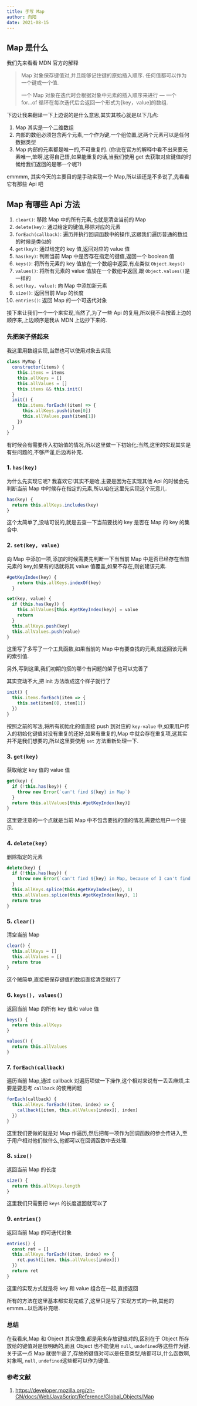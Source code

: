 ```yaml
---
title: 手写 Map
author: 向阳
date: 2021-08-15
---
```


## Map 是什么

我们先来看看 MDN 官方的解释

> Map 对象保存键值对,并且能够记住键的原始插入顺序. 任何值都可以作为一个键或一个值.
>
> 一个 Map 对象在迭代时会根据对象中元素的插入顺序来进行 — 一个 for...of 循环在每次迭代后会返回一个形式为[key，value]的数组.

下边让我来翻译一下上边说的是什么意思,其实其核心就是以下几点:

1. Map 其实是一个二维数组
2. 内部的数组必须包含两个元素,一个作为键,一个组位置,这两个元素可以是任何数据类型
3. Map 内部的元素都是唯一的,不可重复的.
   (你说在官方的解释中看不出来要元素唯一,笨啊,这得自己悟,如果能重复的话,当我们使用 get 去获取对应键值的时候给我们返回的是哪一个呢?)

emmmm, 其实今天的主要目的是手动实现一个 Map,所以话还是不多说了,先看看它有那些 Api 吧

## Map 有哪些 Api 方法

1. `clear()`: 移除 Map 中的所有元素,也就是清空当前的 Map
2. `delete(key)`: 通过给定的键值,移除对应的元素
3. `forEach(callback)`: 遍历并执行回调函数中的操作,这跟我们遍历普通的数组的时候是类似的
4. `get(key)`: 通过给定的 key 值,返回对应的 value 值
5. `has(key)`: 判断当前 Map 中是否存在指定的键值,返回一个 boolean 值
6. `keys()`: 将所有元素的 key 值放在一个数组中返回,有点类似 `Object.keys()`
7. `values()`: 将所有元素的 value 值放在一个数组中返回,跟 `Object.values()`是一样的
8. `set(key, value)`: 向 Map 中添加新元素
9. `size()`: 返回当前 Map 的长度
10. `entries()`: 返回 Map 的一个可迭代对象

接下来让我们一个一个来实现,当然了,为了一些 Api 的复用,所以我不会按着上边的顺序来,上边顺序是我从 MDN 上边抄下来的.

### 先把架子搭起来

我这里用数组实现,当然也可以使用对象去实现

```javascript
class MyMap {
  constructor(items) {
    this.items = items
    this.allKeys = []
    this.allValues = []
    this.items && this.init()
  }
  init() {
    this.items.forEach((item) => {
      this.allKeys.push(item[0])
      this.allValues.push(item[1])
    })
  }
}
```

有时候会有需要传入初始值的情况,所以这里做一下初始化;当然,这里的实现其实是有些问题的,不够严谨,后边再补充.

### 1. `has(key)`

为什么先实现它呢? 我喜欢它!其实不是哈,主要是因为在实现其他 Api 的时候会先判断当前 Map 中时候存在指定的元素,所以咱在这里先实现这个玩意儿.

```javascript
has(key) {
  return this.allKeys.includes(key)
}
```

这个太简单了,没啥可说的,就是去查一下当前要找的 key 是否在 Map 的 key 的集合中.

### 2. `set(key, value)`

向 Map 中添加一项,添加的时候需要先判断一下当当前 Map 中是否已经存在当前元素的 key,如果有的话就将其 value 值覆盖,如果不存在,则创建该元素.

```javascript
#getKeyIndex(key) {
    return this.allKeys.indexOf(key)
  }

set(key, value) {
  if (this.has(key)) {
    this.allValues[this.#getKeyIndex(key)] = value
    return
  }
  this.allKeys.push(key)
  this.allValues.push(value)
}
```

这里写了多写了一个工具函数,如果当前的 Map 中有要查找的元素,就返回该元素的索引值.

另外,写到这里,我们初期的搭的哪个有问题的架子也可以完善了

其实变动不大,把 init 方法改成这个样子就行了

```javascript
init() {
  this.items.forEach(item => {
    this.set(item[0], item[1])
  })
}
```

按照之前的写法,将所有初始化的值直接 push 到对应的 `key-value` 中,如果用户传入的初始化键值对没有重复的还好,如果有重复的,Map 中就会存在重复项,这其实并不是我们想要的,所以这里要使用 `set` 方法重新处理一下.

### 3. `get(key)`

获取给定 key 值的 value 值

```javascript
get(key) {
  if (!this.has(key)) {
    throw new Error(`can't find ${key} in Map`)
  }
  return this.allValues[this.#getKeyIndex(key)]
}
```

这里要注意的一个点就是当前 Map 中不包含要找的值的情况,需要给用户一个提示.

### 4. `delete(key)`

删除指定的元素

```JavaScript
delete(key) {
  if (!this.has(key)) {
    throw new Error(`can't find ${key} in Map, because of I can't find it!`)
  }
  this.allKeys.splice(this.#getKeyIndex(key), 1)
  this.allValues.splice(this.#getKeyIndex(key), 1)
  return true
}
```

### 5. `clear()`

清空当前 Map

```JavaScript
clear() {
  this.allKeys = []
  this.allValues = []
  return true
}
```

这个贼简单,直接把保存键值的数组直接清空就行了

### 6. `keys(), values()`

返回当前 Map 的所有 key 值和 value 值

```JavaScript
keys() {
  return this.allKeys
}

values() {
  return this.allValues
}
```

### 7. `forEach(callback)`

遍历当前 Map,通过 callback 对遍历项做一下操作,这个相对来说有一丢丢麻烦,主要是要思考 `callback` 的使用问题

```JavaScript
forEach(callback) {
  this.allKeys.forEach((item, index) => {
    callback([item, this.allValues[index]], index)
  })
}
```

这里我们要做的就是对 Map 作遍历,然后把每一项作为回调函数的参会传进入,至于用户相对他们做什么,他都可以在回调函数中去处理.

### 8. `size()`

返回当前 Map 的长度

```JavaScript
size() {
  return this.allKeys.length
}
```

这里我们只需要把 `keys` 的长度返回就可以了

### 9. `entries()`

返回当前 Map 的可迭代对象

```JavaScript
entries() {
  const ret = []
  this.allKeys.forEach((item, index) => {
    ret.push([item, this.allValues[index]])
  })
  return ret
}
```

这里的实现方式就是将 key 和 value 组合在一起,直接返回

所有的方法在这里基本都实现完成了,这里只是写了实现方式的一种,其他的 emmm...以后再补充喽.

### 总结

在我看来,Map 和 Object 其实很像,都是用来存放键值对的,区别在于 Object 所存放给的键值对是很明确的,而且 Object 也不能使用 `null`, `undefined`等这些作为键.关于这一点 Map 就很牛逼了,存放的键值对可以是任意类型,啥都可以,什么函数啊,对象啊, `null`, `undefined`这些都可以作为键值.

### 参考文献

1. https://developer.mozilla.org/zh-CN/docs/Web/JavaScript/Reference/Global_Objects/Map

<Plum />
